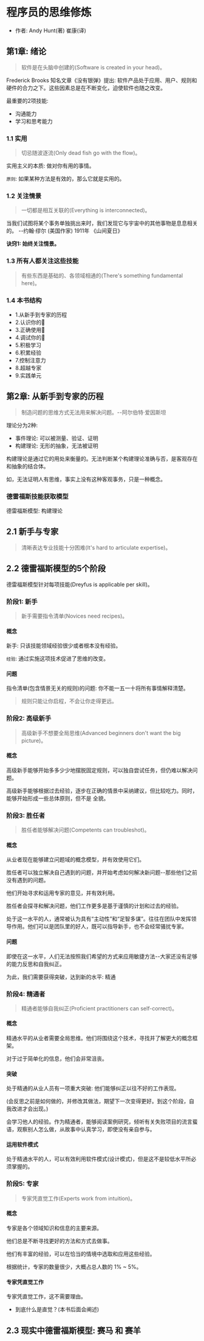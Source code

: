 # 程序员的思维修炼
* 作者: Andy Hunt(著) 崔康(译)

## 第1章: 绪论

> 软件是在头脑中创建的(Software is created in your head)。

Frederick Brooks 知名文章《没有银弹》提出: 软件产品处于应用、用户、规则和硬件的合力之下。这些因素总是在不断变化，迫使软件也随之改变。

最重要的2项技能:
* 沟通能力
* 学习和思考能力

### 1.1 实用
> 切忌随波逐流(Only dead fish go with the flow)。

实用主义的本质: 做对你有用的事情。

`原则`: 如果某种方法是有效的，那么它就是实用的。


### 1.2 关注情景
> 一切都是相互关联的(Everything is interconnected)。

当我们试图将某个事务单独挑出来时，我们发现它与宇宙中的其他事物是息息相关的。 --约翰·缪尔 (美国作家) 1911年 《山间夏日》


**诀窍1: 始终关注情景。**


### 1.3 所有人都关注这些技能

> 有些东西是基础的、各领域相通的(There's something fundamental here)。

### 1.4 本书结构
* 1.从新手到专家的历程
* 2.认识你的🧠
* 3.正确使用🧠
* 4.调试你的🧠
* 5.积极学习
* 6.积累经验
* 7.控制注意力
* 8.超越专家
* 9.实践单元


## 第2章: 从新手到专家的历程

> 制造问题的思维方式无法用来解决问题。--阿尔伯特·爱因斯坦

理论分为2种:
* 事件理论: 可以被测量、验证、证明
* 构建理论: 无形的抽象，无法被证明

构建理论是通过它的用处来衡量的。无法判断某个构建理论准确与否，是客观存在和抽象的结合体。

如，无法证明人有思维，事实上没有这种客观事务，只是一种概念。

### 德雷福斯技能获取模型

德雷福斯模型: 构建理论

## 2.1 新手与专家
> 清晰表达专业技能十分困难(It's hard to articulate expertise)。

## 2.2 德雷福斯模型的5个阶段
德雷福斯模型针对每项技能(Dreyfus is applicable per skill)。

### 阶段1: 新手
> 新手需要指令清单(Novices need recipes)。

#### 概念

新手: 只该技能领域经验很少或者根本没有经验。

`经验`: 通过实施这项技术促进了思维的改变。

#### 问题

指令清单(包含情景无关的规则)的问题: 你不能一五一十将所有事情解释清楚。

> 规则只能让你启程，不会让你走得更远。

### 阶段2: 高级新手
> 高级新手不想要全局思维(Advanced beginners don't want the big picture)。

#### 概念

高级新手能够开始多多少少地摆脱固定规则，可以独自尝试任务，但仍难以解决问题。

高级新手能够根据过去经验，逐步在正确的情景中采纳建议，但比较吃力。同时，能够开始形成一些总体原则，但不是 全貌。


### 阶段3: 胜任者
> 胜任者能够解决问题(Competents can troubleshot)。

#### 概念

从业者现在能够建立问题域的概念模型，并有效使用它们。

胜任者可以独立解决自己遇到的问题，并开始考虑如何解决新问题--那些他们之前没有遇到的问题。

他们开始寻求和运用专家的意见，并有效利用。


胜任者会探寻和解决问题，他们工作更多是基于谨慎的计划和过去的经验。

处于这一水平的人，通常被认为具有“主动性”和“足智多谋”。往往在团队中发挥领导作用。他们可以是团队里的好人，既可以指导新手，也不会经常骚扰专家。

#### 问题

即使在这一水平，人们无法按照我们希望的方式来应用敏捷方法--大家还没有足够的能力反思和自我纠正。
  
为此，我们需要获得突破，达到新的水平: 精通


### 阶段4: 精通者
> 精通者能够自我纠正(Proficient practitioners can self-correct)。

#### 概念

精通水平的从业者需要全局思维。他们将围绕这个技术，寻找并了解更大的概念框架。

对于过于简单化的信息，他们会非常沮丧。

#### 突破

处于精通的从业人员有一项重大突破: 他们能够纠正以往不好的工作表现。

(会反思之前是如何做的，并修改其做法，期望下一次变得更好。到这个阶段，自我改进才会出现。)

会学习他人的经验。作为精通者，能够阅读案例研究，倾听有关失败项目的流言蜚语，观察别人怎么做，从故事中认真学习，即使没有亲自参与。

#### 运用软件模式

处于精通水平的人，可以有效利用软件模式(设计模式)，但是这不是较低水平所必须掌握的。


### 阶段5: 专家
> 专家凭直觉工作(Experts work from intuition)。

#### 概念
专家是各个领域知识和信息的主要来源。

他们总是不断寻找更好的方法和方式去做事。

他们有丰富的经验，可以在恰当的情境中选取和应用这些经验。

根据统计，专家的数量很少，大概占总人数的 1% ~ 5%。


#### 专家凭直觉工作
专家凭直觉工作，这不需要理由。

* 到底什么是直觉？(本书后面会阐述)


## 2.3 现实中德雷福斯模型: 赛马 和 赛羊


